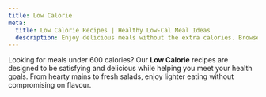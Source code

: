```yaml
---
title: Low Calorie
meta:
  title: Low Calorie Recipes | Healthy Low-Cal Meal Ideas
  description: Enjoy delicious meals without the extra calories. Browse our collection of low-calorie recipes that are satisfying, flavourful, and perfect for a balanced diet.
---
```


Looking for meals under 600 calories? Our **Low Calorie** recipes are designed to be satisfying and delicious while helping you meet your health goals. From hearty mains to fresh salads, enjoy lighter eating without compromising on flavour.

